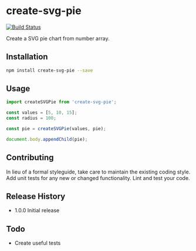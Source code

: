 create-svg-pie
==============
[![Build Status](https://travis-ci.org/janjarfalk/create-svg-pie.svg?branch=master)](https://travis-ci.org/janjarfalk/create-svg-pie)

Create a SVG pie chart from number array.

## Installation
```sh
npm install create-svg-pie --save
```

## Usage
```js
import createSVGPie from 'create-svg-pie';

const values = [5, 10, 15];
const radius = 100;

const pie = createSVGPie(values, pie);

document.body.appendChild(pie);
```


## Contributing

In lieu of a formal styleguide, take care to maintain the existing coding style.
Add unit tests for any new or changed functionality. Lint and test your code.

## Release History

* 1.0.0 Initial release

## Todo
- Create useful tests